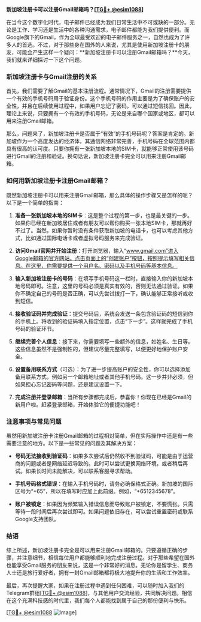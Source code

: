 **新加坡注册卡可以注册Gmail邮箱吗？[[TG💪+ @esim1088](https://t.me/s/esim1088)]**

在当今这个数字化时代，电子邮件已经成为我们日常生活中不可或缺的一部分。无论是工作、学习还是生活中的各种沟通需求，电子邮件都能为我们提供便利。而Google旗下的Gmail，作为全球最受欢迎的电子邮件服务之一，自然也成为了许多人的首选。不过，对于那些身在国外的人来说，尤其是使用新加坡注册卡的朋友，可能会产生这样一个疑问：**新加坡注册卡可以注册Gmail邮箱吗？**今天，我们就来详细探讨一下这个问题。

### 新加坡注册卡与Gmail注册的关系

首先，我们需要了解Gmail的基本注册流程。通常情况下，Gmail的注册需要提供一个有效的手机号码用于验证身份。这个手机号码的作用主要是为了确保账户的安全性，并且在后续使用过程中，如果用户忘记了密码，可以通过短信找回。因此，理论上来说，只要拥有一个有效的手机号码，无论是来自哪个国家或地区，都可以用来注册Gmail邮箱。

那么，问题来了，新加坡注册卡是否属于“有效”的手机号码呢？答案是肯定的。新加坡作为一个高度发达的经济体，其通信网络非常完善，手机号码在全球范围内都具有很高的认可度。只要你拥有一张新加坡本地的SIM卡，就能够正常使用该号码进行Gmail的注册和验证。换句话说，新加坡注册卡完全可以用来注册Gmail邮箱。

### 如何用新加坡注册卡注册Gmail邮箱？

既然新加坡注册卡可以用来注册Gmail邮箱，那么具体的操作步骤又是怎样的呢？以下是一个简单的指南：

1. **准备一张新加坡本地的SIM卡**：这是整个过程的第一步，也是最关键的一步。如果你已经在新加坡居住或者有朋友可以帮你购买一张本地SIM卡，那就再好不过了。当然，如果你暂时没有条件获取新加坡的电话卡，也可以考虑其他方式，比如通过国际电话卡或者虚拟号码服务来完成验证。

2. **访问Gmail官网并开始注册**：打开浏览器，输入“www.gmail.com”进入Google邮箱的官方网站。点击页面上的“创建账户”按钮，按照提示填写相关信息。在这里，你需要提供一个用户名、密码以及手机号码等基本信息。

3. **输入新加坡注册卡的号码**：在填写手机号码这一栏时，直接输入你的新加坡本地号码即可。注意，这里的号码必须是真实有效的，否则无法通过验证。如果你不确定自己的号码是否正确，可以先尝试拨打一下，确认能够正常接听或收到短信。

4. **接收验证码并完成验证**：提交号码后，系统会发送一条包含验证码的短信到你的手机上。将收到的验证码填入指定位置，点击“下一步”。这样就完成了手机号码的验证环节。

5. **继续完善个人信息**：接下来，你需要填写一些额外的信息，如姓名、生日等。这些信息虽然不是强制性的，但建议尽量完整填写，以便更好地保护账户安全。

6. **设置备用联系方式**（可选）：为了进一步提高账户的安全性，你可以选择添加备用联系方式，例如另一个邮箱地址或者其他手机号码。这一步并非必须，但如果担心忘记密码等问题，还是建议设置一下。

7. **完成注册并登录邮箱**：当所有步骤都完成后，恭喜你！你现在已经是Gmail的新用户啦。赶紧登录邮箱，开始体验它的便捷功能吧！

### 注意事项与常见问题

虽然用新加坡注册卡注册Gmail邮箱的过程相对简单，但在实际操作中还是有一些需要注意的地方。以下是一些常见的问题及其解决方案：

- **号码无法接收到验证码**：如果多次尝试后仍然收不到验证码，可能是由于运营商的问题或者是网络延迟导致的。此时可以尝试更换网络环境，或者稍后再试。如果长时间未能解决，可以联系客服寻求帮助。

- **手机号码格式错误**：在输入手机号码时，请务必确保格式正确。新加坡的国际区号为“+65”，所以在填写时应加上此前缀。例如，“+6512345678”。

- **账户被锁定**：如果因为频繁输入错误信息而导致账户被锁定，不要慌张。只需等待一段时间后再次尝试即可。如果问题依旧存在，可以尝试重置密码或联系Google支持团队。

### 结语

综上所述，新加坡注册卡完全是可以用来注册Gmail邮箱的。只要遵循正确的步骤，并注意细节，相信每位用户都能够顺利地完成注册过程。对于那些希望在国外也能享受Gmail服务的朋友来说，这是一个非常好的消息。无论你是留学生、商务人士还是旅行爱好者，拥有一封Gmail邮箱都将极大地提升你的生活和工作效率。

最后，再次提醒大家，如果在注册过程中遇到任何困难，可以随时加入我们的Telegram群组[[TG💪+ @esim1088](https://t.me/s/esim1088)]，与其他用户交流经验，共同解决问题。相信在这个充满科技感的时代里，我们每个人都能找到属于自己的那份便利与快乐。

[[TG💪+ @esim1088](https://t.me/s/esim1088) ![Image](https://i.postimg.cc/4NQfJmqS/Snipaste-2025-05-13-00-14-12.png)]